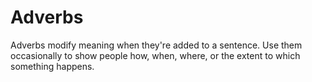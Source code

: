 # Adverbs

Adverbs modify meaning when they're added to a sentence.
Use them occasionally
to show people how, when, where, or the extent to which something happens.
